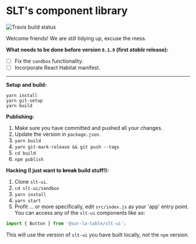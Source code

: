 # SLT's component library

![Travis build status](https://travis-ci.org/SurLaTable/slt-ui.svg?branch=master)

Welcome friends! We are still tidying up, excuse the mess.

**What needs to be done before version `0.1.0` (first _stable_ release):**

- [ ] Fix the `sandbox` functionality.
- [ ] Incorporate React Habitat manifest.

---

**Setup and build:**

```
yarn install
yarn git-setup
yarn build
```

**Publishing:**

1.  Make sure you have committed and pushed all your changes.
2.  Update the version in `package.json`.
3.  `yarn build`
4.  `yarn git-mark-release && git push --tags`
5.  `cd build`
6.  `npm publish`

**Hacking (I just want to ~~break~~ build stuff!):**

1.  Clone `slt-ui`.
2.  `cd slt-ui/sandbox`
3.  `yarn install`
4.  `yarn start`
5.  Profit ... or more specifically, edit `src/index.js` as your 'app' entry point. You can access any of the `slt-ui` components like so:

```js
import { Button } from '@sur-la-table/slt-ui';
```

This will use the version of `slt-ui` you have built locally, not the `npm` version.
